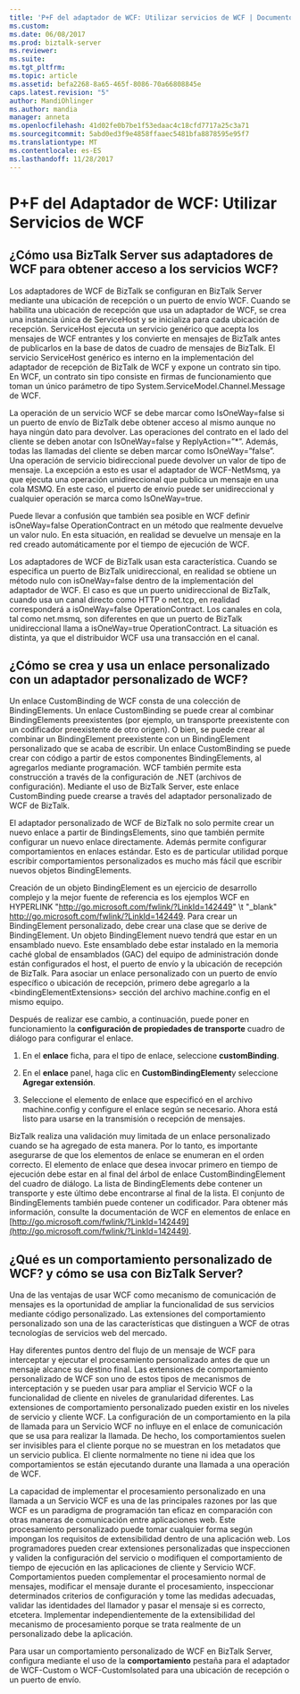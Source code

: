 ```yaml
---
title: 'P+F del adaptador de WCF: Utilizar servicios de WCF | Documentos de Microsoft'
ms.custom: 
ms.date: 06/08/2017
ms.prod: biztalk-server
ms.reviewer: 
ms.suite: 
ms.tgt_pltfrm: 
ms.topic: article
ms.assetid: befa2268-8a65-465f-8086-70a66808845e
caps.latest.revision: "5"
author: MandiOhlinger
ms.author: mandia
manager: anneta
ms.openlocfilehash: 41d02fe0b7be1f53edaac4c18cfd7717a25c3a71
ms.sourcegitcommit: 5abd0ed3f9e4858ffaaec5481bfa8878595e95f7
ms.translationtype: MT
ms.contentlocale: es-ES
ms.lasthandoff: 11/28/2017
---
```

# <a name="wcf-adapter-faq-using-wcf-services"></a>P+F del Adaptador de WCF: Utilizar Servicios de WCF
## <a name="how-does-biztalk-server-use-its-wcf-adapters-to-access-wcf-services"></a>¿Cómo usa BizTalk Server sus adaptadores de WCF para obtener acceso a los servicios WCF?  
 Los adaptadores de WCF de BizTalk se configuran en BizTalk Server mediante una ubicación de recepción o un puerto de envío WCF. Cuando se habilita una ubicación de recepción que usa un adaptador de WCF, se crea una instancia única de ServiceHost y se inicializa para cada ubicación de recepción. ServiceHost ejecuta un servicio genérico que acepta los mensajes de WCF entrantes y los convierte en mensajes de BizTalk antes de publicarlos en la base de datos de cuadro de mensajes de BizTalk. El servicio ServiceHost genérico es interno en la implementación del adaptador de recepción de BizTalk de WCF y expone un contrato sin tipo. En WCF, un contrato sin tipo consiste en firmas de funcionamiento que toman un único parámetro de tipo System.ServiceModel.Channel.Message de WCF.  
  
 La operación de un servicio WCF se debe marcar como IsOneWay=false si un puerto de envío de BizTalk debe obtener acceso al mismo aunque no haya ningún dato para devolver. Las operaciones del contrato en el lado del cliente se deben anotar con IsOneWay=false y ReplyAction=”*”.  Además, todas las llamadas del cliente se deben marcar como IsOneWay=”false”. Una operación de servicio bidireccional puede devolver un valor de tipo de mensaje. La excepción a esto es usar el adaptador de WCF-NetMsmq, ya que ejecuta una operación unidireccional que publica un mensaje en una cola MSMQ. En este caso, el puerto de envío puede ser unidireccional y cualquier operación se marca como IsOneWay=true.  
  
 Puede llevar a confusión que también sea posible en WCF definir isOneWay=false OperationContract en un método que realmente devuelve un valor nulo. En esta situación, en realidad se devuelve un mensaje en la red creado automáticamente por el tiempo de ejecución de WCF.  
  
 Los adaptadores de WCF de BizTalk usan esta característica. Cuando se especifica un puerto de BizTalk unidireccional, en realidad se obtiene un método nulo con isOneWay=false dentro de la implementación del adaptador de WCF. El caso es que un puerto unidireccional de BizTalk, cuando usa un canal directo como HTTP o net.tcp, en realidad corresponderá a isOneWay=false OperationContract. Los canales en cola, tal como net.msmq, son diferentes en que un puerto de BizTalk unidireccional llama a isOneWay=true OperationContract. La situación es distinta, ya que el distribuidor WCF usa una transacción en el canal.  
  
## <a name="how-do-you-create-and-use-a-custom-binding-with-a-wcf-custom-adapter"></a>¿Cómo se crea y usa un enlace personalizado con un adaptador personalizado de WCF?  
 Un enlace CustomBinding de WCF consta de una colección de BindingElements. Un enlace CustomBinding se puede crear al combinar BindingElements preexistentes (por ejemplo, un transporte preexistente con un codificador preexistente de otro origen). O bien, se puede crear al combinar un BindingElement preexistente con un BindingElement personalizado que se acaba de escribir. Un enlace CustomBinding se puede crear con código a partir de estos componentes BindingElements, al agregarlos mediante programación. WCF también permite esta construcción a través de la configuración de .NET (archivos de configuración). Mediante el uso de BizTalk Server, este enlace CustomBinding puede crearse a través del adaptador personalizado de WCF de BizTalk.  
  
 El adaptador personalizado de WCF de BizTalk no solo permite crear un nuevo enlace a partir de BindingsElements, sino que también permite configurar un nuevo enlace directamente. Además permite configurar comportamientos en enlaces estándar. Esto es de particular utilidad porque escribir comportamientos personalizados es mucho más fácil que escribir nuevos objetos BindingElements.  
  
 Creación de un objeto BindingElement es un ejercicio de desarrollo complejo y la mejor fuente de referencia es los ejemplos WCF en HYPERLINK "http://go.microsoft.com/fwlink/?LinkId=142449" \t "_blank" http://go.microsoft.com/fwlink/?LinkId=142449. Para crear un BindingElement personalizado, debe crear una clase que se derive de BindingElement. Un objeto BindingElement nuevo tendrá que estar en un ensamblado nuevo. Este ensamblado debe estar instalado en la memoria caché global de ensamblados (GAC) del equipo de administración donde están configurados el host, el puerto de envío y la ubicación de recepción de BizTalk. Para asociar un enlace personalizado con un puerto de envío específico o ubicación de recepción, primero debe agregarlo a la \<bindingElementExtensions\> sección del archivo machine.config en el mismo equipo.  
  
 Después de realizar ese cambio, a continuación, puede poner en funcionamiento la **configuración de propiedades de transporte** cuadro de diálogo para configurar el enlace.  
  
1.  En el **enlace** ficha, para el tipo de enlace, seleccione **customBinding**.  
  
2.  En el **enlace** panel, haga clic en **CustomBindingElement**y seleccione **Agregar extensión**.  
  
3.  Seleccione el elemento de enlace que especificó en el archivo machine.config y configure el enlace según se necesario. Ahora está listo para usarse en la transmisión o recepción de mensajes.  
  
 BizTalk realiza una validación muy limitada de un enlace personalizado cuando se ha agregado de esta manera. Por lo tanto, es importante asegurarse de que los elementos de enlace se enumeran en el orden correcto. El elemento de enlace que desea invocar primero en tiempo de ejecución debe estar en al final del árbol de enlace CustomBindingElement del cuadro de diálogo. La lista de BindingElements debe contener un transporte y este último debe encontrarse al final de la lista. El conjunto de BindingElements también puede contener un codificador. Para obtener más información, consulte la documentación de WCF en elementos de enlace en [http://go.microsoft.com/fwlink/?LinkId=142449](http://go.microsoft.com/fwlink/?LinkId=142449).  
  
## <a name="what-is-a-wcf-custom-behavior-and-how-do-i-use-one-with-biztalk-server"></a>¿Qué es un comportamiento personalizado de WCF? y cómo se usa con BizTalk Server?  
 Una de las ventajas de usar WCF como mecanismo de comunicación de mensajes es la oportunidad de ampliar la funcionalidad de sus servicios mediante código personalizado. Las extensiones del comportamiento personalizado son una de las características que distinguen a WCF de otras tecnologías de servicios web del mercado.  
  
 Hay diferentes puntos dentro del flujo de un mensaje de WCF para interceptar y ejecutar el procesamiento personalizado antes de que un mensaje alcance su destino final. Las extensiones de comportamiento personalizado de WCF son uno de estos tipos de mecanismos de interceptación y se pueden usar para ampliar el Servicio WCF o la funcionalidad de cliente en niveles de granularidad diferentes. Las extensiones de comportamiento personalizado pueden existir en los niveles de servicio y cliente WCF. La configuración de un comportamiento en la pila de llamada para un Servicio WCF no influye en el enlace de comunicación que se usa para realizar la llamada. De hecho, los comportamientos suelen ser invisibles para el cliente porque no se muestran en los metadatos que un servicio publica. El cliente normalmente no tiene ni idea que los comportamientos se están ejecutando durante una llamada a una operación de WCF.  
  
 La capacidad de implementar el procesamiento personalizado en una llamada a un Servicio WCF es una de las principales razones por las que WCF es un paradigma de programación tan eficaz en comparación con otras maneras de comunicación entre aplicaciones web. Este procesamiento personalizado puede tomar cualquier forma según impongan los requisitos de extensibilidad dentro de una aplicación web. Los programadores pueden crear extensiones personalizadas que inspeccionen y validen la configuración del servicio o modifiquen el comportamiento de tiempo de ejecución en las aplicaciones de cliente y Servicio WCF. Comportamientos pueden complementar el procesamiento normal de mensajes, modificar el mensaje durante el procesamiento, inspeccionar determinados criterios de configuración y tome las medidas adecuadas, validar las identidades del llamador y pasar el mensaje si es correcto, etcetera. Implementar independientemente de la extensibilidad del mecanismo de procesamiento porque se trata realmente de un personalizado debe la aplicación.  
  
 Para usar un comportamiento personalizado de WCF en BizTalk Server, configura mediante el uso de la **comportamiento** pestaña para el adaptador de WCF-Custom o WCF-CustomIsolated para una ubicación de recepción o un puerto de envío.